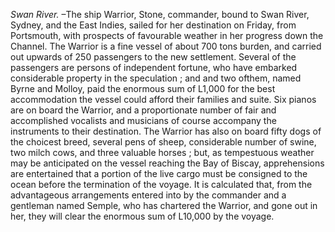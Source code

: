 *Swan River.* –The ship Warrior, Stone, commander, bound to Swan River, Sydney, and the East Indies, sailed for her destination on Friday, from Portsmouth, with prospects of favourable weather in her progress down the Channel. The Warrior is a fine vessel of about 700 tons burden, and carried out upwards of 250 passengers to the new settlement. Several of the passengers are persons of independent fortune, who have embarked considerable property in the speculation ; and and two ofthem, named Byrne and Molloy, paid the enormous sum of L1,000 for the best accommodation the vessel could afford their families and suite. Six pianos are on board the Warrior, and a proportionate number of fair and accomplished vocalists and musicians of course accompany the instruments to their destination. The Warrior has also on board fifty dogs of the choicest breed, several pens of sheep, considerable number of swine, two milch cows, and three valuable horses ; but, as tempestuous weather may be anticipated on the vessel reaching the Bay of Biscay, apprehensions are entertained that a portion of the live cargo must be consigned to the ocean before the termination of the voyage. It is calculated that, from the advantageous arrangements entered into by the commander and a gentleman named Semple, who has chartered the Warrior, and gone out in her, they will clear the enormous sum of L10,000 by the voyage.